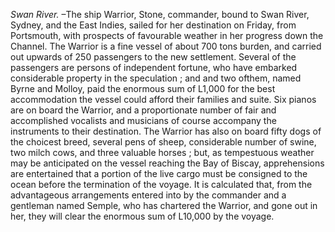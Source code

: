 *Swan River.* –The ship Warrior, Stone, commander, bound to Swan River, Sydney, and the East Indies, sailed for her destination on Friday, from Portsmouth, with prospects of favourable weather in her progress down the Channel. The Warrior is a fine vessel of about 700 tons burden, and carried out upwards of 250 passengers to the new settlement. Several of the passengers are persons of independent fortune, who have embarked considerable property in the speculation ; and and two ofthem, named Byrne and Molloy, paid the enormous sum of L1,000 for the best accommodation the vessel could afford their families and suite. Six pianos are on board the Warrior, and a proportionate number of fair and accomplished vocalists and musicians of course accompany the instruments to their destination. The Warrior has also on board fifty dogs of the choicest breed, several pens of sheep, considerable number of swine, two milch cows, and three valuable horses ; but, as tempestuous weather may be anticipated on the vessel reaching the Bay of Biscay, apprehensions are entertained that a portion of the live cargo must be consigned to the ocean before the termination of the voyage. It is calculated that, from the advantageous arrangements entered into by the commander and a gentleman named Semple, who has chartered the Warrior, and gone out in her, they will clear the enormous sum of L10,000 by the voyage.